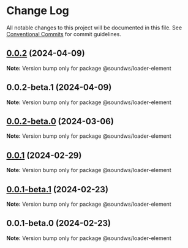 # Change Log

All notable changes to this project will be documented in this file.
See [Conventional Commits](https://conventionalcommits.org) for commit guidelines.

## [0.0.2](https://github.com/sound-ws/loader-element/compare/@soundws/loader-element@0.0.2-beta.1...@soundws/loader-element@0.0.2) (2024-04-09)

**Note:** Version bump only for package @soundws/loader-element





## 0.0.2-beta.1 (2024-04-09)

**Note:** Version bump only for package @soundws/loader-element





## [0.0.2-beta.0](https://github.com/sound-ws/loader-element/compare/@soundws/loader-element@0.0.1...@soundws/loader-element@0.0.2-beta.0) (2024-03-06)

**Note:** Version bump only for package @soundws/loader-element





## [0.0.1](https://github.com/sound-ws/loader-element/compare/@soundws/loader-element@0.0.1-beta.1...@soundws/loader-element@0.0.1) (2024-02-29)

**Note:** Version bump only for package @soundws/loader-element





## [0.0.1-beta.1](https://github.com/sound-ws/loader-element/compare/@soundws/loader-element@0.0.1-beta.0...@soundws/loader-element@0.0.1-beta.1) (2024-02-23)

**Note:** Version bump only for package @soundws/loader-element





## 0.0.1-beta.0 (2024-02-23)

**Note:** Version bump only for package @soundws/loader-element
